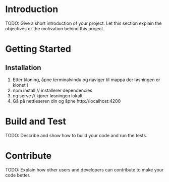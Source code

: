 # Introduction 
TODO: Give a short introduction of your project. Let this section explain the objectives or the motivation behind this project. 

# Getting Started

## Installation
1. Etter kloning, åpne terminalvindu og naviger til mappa der løsningen er klonet i
2. npm install // installerer dependencies
3. ng serve // kjører løsningen lokalt
4. Gå på nettleseren din og åpne http://localhost:4200


# Build and Test
TODO: Describe and show how to build your code and run the tests. 

# Contribute
TODO: Explain how other users and developers can contribute to make your code better. 


